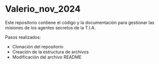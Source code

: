 # Valerio_nov_2024
Este repositorio contiene el código y la documentación para gestionar las misiones de los agentes secretos de la T.I.A.

Pasos realizados:
- Clonación del repositorio
- Creación de la estructura de archivos
- Modificación del archivo README



